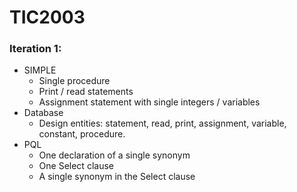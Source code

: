 # TIC2003

### Iteration 1:

- SIMPLE  
  - Single procedure  
  - Print / read statements  
  - Assignment statement with single integers / variables  
- Database  
  - Design entities: statement, read, print, assignment, variable, constant, procedure.  
- PQL  
  - One declaration of a single synonym  
  - One Select clause  
  - A single synonym in the Select clause  
